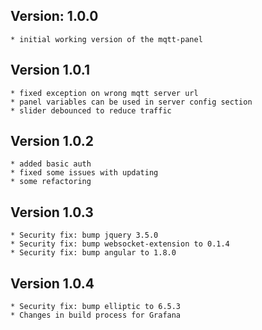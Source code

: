 ## Version: 1.0.0
    * initial working version of the mqtt-panel

## Version 1.0.1
    * fixed exception on wrong mqtt server url
    * panel variables can be used in server config section
    * slider debounced to reduce traffic    

## Version 1.0.2
    * added basic auth
    * fixed some issues with updating
    * some refactoring

## Version 1.0.3
    * Security fix: bump jquery 3.5.0
    * Security fix: bump websocket-extension to 0.1.4
    * Security fix: bump angular to 1.8.0

## Version 1.0.4
    * Security fix: bump elliptic to 6.5.3
    * Changes in build process for Grafana